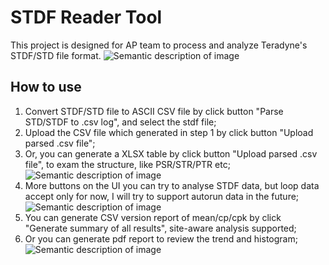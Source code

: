 # STDF Reader Tool

This project is designed for AP team to process and analyze Teradyne's STDF/STD file format.
![Semantic description of image](https://github.com/showjim/STDFReader/blob/master/img/Win_Capture.PNG)

## How to use

1. Convert STDF/STD file to ASCII CSV file by click button "Parse STD/STDF to .csv log", and select the stdf file;
2. Upload the CSV file which generated in step 1 by click button "Upload parsed .csv file";
3. Or, you can generate a XLSX table by click button "Upload parsed .csv file", to exam the structure, like PSR/STR/PTR etc;
![Semantic description of image](https://github.com/showjim/STDFReader/blob/master/img/Xlsx_Capture.PNG)
4. More buttons on the UI you can try to analyse STDF data, but loop data accept only for now, I will try to support autorun data in the future;
![Semantic description of image](https://github.com/showjim/STDFReader/blob/master/img/Win_Capture3.PNG)
5. You can generate CSV version report of mean/cp/cpk by click "Generate summary of all results", site-aware analysis supported;
6. Or you can generate pdf report to review the trend and histogram;
![Semantic description of image](https://github.com/showjim/STDFReader/blob/master/img/PDF_Capture.PNG)
